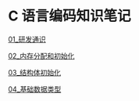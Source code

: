 # C 语言编码知识笔记

[01_研发通识](01_GeneralInfo.md)

[02_内存分配和初始化](02_MemoryAllocation.md)

[03_结构体初始化](03_StructInit.md)

[04_基础数据类型](04_DataTypes.md)
